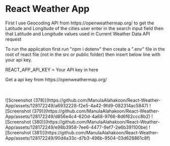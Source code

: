 <h1>React Weather App</h1>

<p>First I use Geocoding API from https://openweathermap.org/ to get the  Latitude and Longitude of the cities user enter in the search input field
  then that Latitude and Longitude values used in Current Weather Data API request</p>

  <p>
    To run the application first run "npm i dotenv" then create a ".env" file in the root of react file (not in the src or public folder) then
    insert below line with your api key.
  </p>
<p> REACT_APP_API_KEY = Your API key in here</p>
<p>Get a api key from https://openweathermap.org/ </p>
<br>
<br>
![Screenshot (378)](https://github.com/ManulaAlahakoon/React-Weather-App/assets/128172249/a6932228-f2e5-4a42-9fd9-082314ac5847)
![Screenshot (379)](https://github.com/ManulaAlahakoon/React-Weather-App/assets/128172249/d856e4c4-620d-4a68-9766-8d6f62ccc8b2)
![Screenshot (380)](https://github.com/ManulaAlahakoon/React-Weather-App/assets/128172249/e98b3958-7ee6-4477-9ef7-2e6b391100be)
![Screenshot (381)](https://github.com/ManulaAlahakoon/React-Weather-App/assets/128172249/90d4a33c-d7b3-496b-9504-03d628861c8f)
